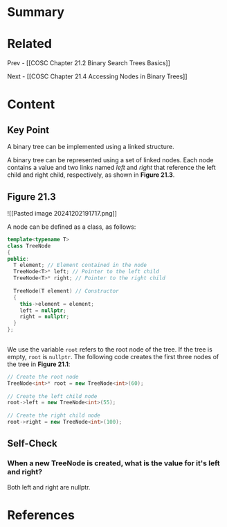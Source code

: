 # Summary

# Related
Prev - [[COSC Chapter 21.2 Binary Search Trees Basics]]

Next - [[COSC Chapter 21.4 Accessing Nodes in Binary Trees]]
# Content
## Key Point
A binary tree can be implemented using a linked structure.

A binary tree can be represented using a set of linked nodes. Each node contains a value and two links named _left_ and _right_ that reference the left child and right child, respectively, as shown in **Figure 21.3**.
## Figure 21.3
![[Pasted image 20241202191717.png]]

A node can be defined as a class, as follows:
```cpp
template<typename T> 
class TreeNode 
{ 
public: 
  T element; // Element contained in the node 
  TreeNode<T>* left; // Pointer to the left child 
  TreeNode<T>* right; // Pointer to the right child 
 
  TreeNode(T element) // Constructor 
  { 
    this->element = element; 
    left = nullptr; 
    right = nullptr; 
  } 
}; 
 
```

We use the variable `root` refers to the root node of the tree. If the tree is empty, `root` is `nullptr`. The following code creates the first three nodes of the tree in **Figure 21.1**:

```cpp
// Create the root node 
TreeNode<int>* root = new TreeNode<int>(60); 
 
// Create the left child node 
root->left = new TreeNode<int>(55); 
 
// Create the right child node 
root->right = new TreeNode<int>(100); 
```

## Self-Check
### When a new TreeNode is created, what is the value for it's left and right?

Both left and right are nullptr.
# References